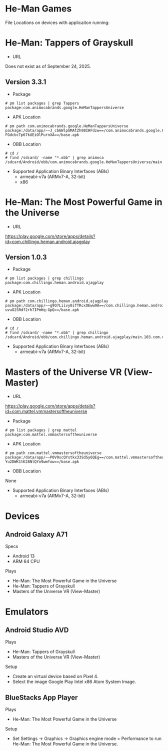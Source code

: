 # He-Man Games

File Locations on devices with applicaiton running:


# He-Man: Tappers of Grayskull


* URL


Does not exist as of September 24, 2025.


## Version 3.3.1

* Package

```
# pm list packages | grep Tappers
package:com.animocabrands.google.HeManTappersUniverse
```
* APK Location

```
# pm path com.animocabrands.google.HeManTappersUniverse
package:/data/app/~~J_cb6WlpGMAtZh08IHFdzw==/com.animocabrands.google.HeManTappersUniverse-FGdcbcTp67kUEiOlPurnXA==/base.apk
```

* OBB Location

```
# cd /
# find /sdcard/ -name "*.obb" | grep animoca
/sdcard/Android/obb/com.animocabrands.google.HeManTappersUniverse/main.258.com.animocabrands.google.HeManTappersUniverse.obb
```

* Supported Application Binary Interfaces (ABIs)
  * armeabi-v7a (ARMv7-A, 32-bit)
  * x86


# He-Man: The Most Powerful Game in the Universe

* URL

https://play.google.com/store/apps/details?id=com.chillingo.heman.android.ajagplay

## Version 1.0.3

* Package

```
# pm list packages | grep chillingo
package:com.chillingo.heman.android.ajagplay
```

* APK Location

```
# pm path com.chillingo.heman.android.ajagplay
package:/data/app/~~g9O7Liivy0iTTRcxOEww9A==/com.chillingo.heman.android.ajagplay-uvuO2SRdf2rh7IPmHq-GpQ==/base.apk
```

* OBB Location

```
# cd /
# find /sdcard/ -name "*.obb" | grep chillingo
/sdcard/Android/obb/com.chillingo.heman.android.ajagplay/main.103.com.chillingo.heman.android.ajagplay.obb
```

* Supported Application Binary Interfaces (ABIs)
  * armeabi-v7a (ARMv7-A, 32-bit)


# Masters of the Universe VR (View-Master)

* URL

https://play.google.com/store/apps/details?id=com.mattel.vmmastersoftheuniverse 

* Package

```
# pm list packages | grep mattel
package:com.mattel.vmmastersoftheuniverse
```

* APK Location

```
# pm path com.mattel.vmmastersoftheuniverse
package:/data/app/~~P0V9scQYstkx33SdSy6QEg==/com.mattel.vmmastersoftheuniverse-Yu2DWK1tK28NlQYo9wmfow==/base.apk
```

* OBB Location

None

* Supported Application Binary Interfaces (ABIs)
  * armeabi-v7a (ARMv7-A, 32-bit)



# Devices

## Android Galaxy A71
Specs
* Android 13
* ARM 64 CPU


Plays
* He-Man: The Most Powerful Game in the Universe
* He-Man: Tappers of Grayskull
* Masters of the Universe VR (View-Master)


# Emulators

## Android Studio AVD

Plays 
* He-Man: Tappers of Grayskull
* Masters of the Universe VR (View-Master)


Setup

* Create an virtual device based on Pixel 4. 
* Select the image Google Play Intel x86 Atom System Image.


## BlueStacks App Player

Plays
* He-Man: The Most Powerful Game in the Universe

Setup
* Set Settings -> Graphics -> Graphics engine mode = Performance to run He-Man: The Most Powerful Game in the Universe.


